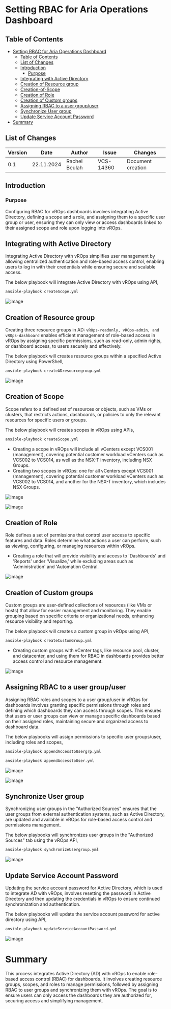 # Setting RBAC for Aria Operations Dashboard

## Table of Contents
- [Setting RBAC for Aria Operations Dashboard](#Setting-RBAC-for-Aria-Operations-Dashboard)
  - [Table of Contents](#table-of-contents)
  - [List of Changes](#list-of-changes)
  - [Introduction](#introduction)
    - [Purpose](#Purpose)
  - [Integrating with Active Directory](#Integrating-with-Active-Directory)
  - [Creation of Resource group](#Creation-of-Resource-group)
  - [Creation-of-Scope](#Creation-of-Scope)
  - [Creation of Role](#Creation-of-Role)
  - [Creation of Custom groups](#Creation-of-Custom-groups)
  - [Assigning RBAC to a user group/user](#Assigning-RBAC-to-a-user-group/user)
  - [Synchronize User group](#Synchronize-User-group)
  - [Update Service Account Password](#Update-Service-Account-Password)
- [Summary](#Summary)
   
## List of Changes

| Version | Date       | Author       | Issue    | Changes           |
|---------|------------|--------------|----------|-------------------|
| 0.1     | 22.11.2024 | Rachel Beulah | VCS-14360| Document creation |

## Introduction

### Purpose

Configuring RBAC for vROps dashboards involves integrating Active Directory, defining a scope and a role, and assigning them to a specific user group or user, ensuring they can only view or access dashboards linked to their assigned scope and role upon logging into vROps.

## Integrating with Active Directory

Integrating Active Directory with vROps simplifies user management by allowing centralized authentication and role-based access control, enabling users to log in with their credentials while ensuring secure and scalable access.

The below playbook will integrate Active Directory with vROps using API,
```markdown
ansible-playbook createScope.yml
```

![image](/workInstructions/images/wiStandardReporting/ADintegration.png)


## Creation of Resource group

Creating three resource groups in AD: `vROps-readonly, vROps-admin, and vROps-dashboard` enables efficient management of role-based access in vROps by assigning specific permissions, such as read-only, admin rights, or dashboard access, to users securely and effectively.

The below playbook will creates resource groups within a specified Active Directory using PowerShell,
```markdown
ansible-playbook createADresourcegroup.yml
```

![image](/workInstructions/images/wiStandardReporting/ADresourcegroup.png)


## Creation of Scope

Scope refers to a defined set of resources or objects, such as VMs or clusters, that restricts actions, dashboards, or policies to only the relevant resources for specific users or groups.

The below playbook will creates scopes in vROps using APIs,
```markdown
ansible-playbook createScope.yml
```
- Creating a scope in vROps will include all vCenters except VCS001 (management), covering potential customer workload vCenters such as VCS002 to VCS014, as well as the NSX-T inventory, including NSX Groups.
- Creating two scopes in vROps: one for all vCenters except VCS001 (management), covering potential customer workload vCenters such as VCS002 to VCS014, and another for the NSX-T inventory, which includes NSX Groups.

![image](/workInstructions/images/wiStandardReporting/scope-vcenter.png)

![image](/workInstructions/images/wiStandardReporting/scope-nsxt.png)


## Creation of Role

 Role defines a set of permissions that control user access to specific features and data. Roles determine what actions a user can perform, such as viewing, configuring, or managing resources within vROps.

 - Creating a role that will provide visibility and access to 'Dashboards' and 'Reports' under 'Visualize,' while excluding areas such as 'Administration' and 'Automation Central.

![image](/workInstructions/images/wiStandardReporting/role.png)


## Creation of Custom groups

Custom groups are user-defined collections of resources (like VMs or hosts) that allow for easier management and monitoring. They enable grouping based on specific criteria or organizational needs, enhancing resource visibility and reporting.

The below playbook will creates a custom group in vROps using API,
```markdown
ansible-playbook createCustomGroup.yml
```
- Creating custom groups with vCenter tags, like resource pool, cluster, and datacenter, and using them for RBAC in dashboards provides better access control and resource management.

![image](/workInstructions/images/wiStandardReporting/customgroups.png)


## Assigning RBAC to a user group/user

Assigning RBAC roles and scopes to a user group/user in vROps for dashboards involves granting specific permissions through roles and defining which dashboards they can access through scopes. This ensures that users or user groups can view or manage specific dashboards based on their assigned roles, maintaining secure and organized access to dashboard data.

The below playbooks will assign permissions to specific user groups/user, including roles and scopes,
```markdown
ansible-playbook appendAccesstoUsergrp.yml
```
```markdown
ansible-playbook appendAccesstoUser.yml
```
![image](/workInstructions/images/wiStandardReporting/rbacuser.png)

![image](/workInstructions/images/wiStandardReporting/rbacusergrp.png)


## Synchronize User group

Synchronizing user groups in the "Authorized Sources" ensures that the user groups from external authentication systems, such as Active Directory, are updated and available in vROps for role-based access control and permissions management.

The below playbooks will synchronizes user groups in the "Authorized Sources" tab using the vROps API,
```markdown
ansible-playbook synchronizeUsergroup.yml
```
![image](/workInstructions/images/wiStandardReporting/syncusergrp.png)


## Update Service Account Password

Updating the service account password for Active Directory, which is used to integrate AD with vROps, involves resetting the password in Active Directory and then updating the credentials in vROps to ensure continued synchronization and authentication.

The below playbooks will update the service account password for active directory using API,
```markdown
ansible-playbook updateServiceAccountPassword.yml
```
![image](/workInstructions/images/wiStandardReporting/updatepassword.png)


# Summary

This process integrates Active Directory (AD) with vROps to enable role-based access control (RBAC) for dashboards. It involves creating resource groups, scopes, and roles to manage permissions, followed by assigning RBAC to user groups and synchronizing them with vROps. The goal is to ensure users can only access the dashboards they are authorized for, securing access and simplifying management.

